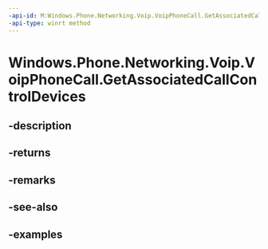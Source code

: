```yaml
---
-api-id: M:Windows.Phone.Networking.Voip.VoipPhoneCall.GetAssociatedCallControlDevices
-api-type: winrt method
---
```


# Windows.Phone.Networking.Voip.VoipPhoneCall.GetAssociatedCallControlDevices

<!--
public System.Collections.Generic.IReadOnlyList<string> GetAssociatedCallControlDevices ();
-->


## -description

## -returns

## -remarks

## -see-also

## -examples


